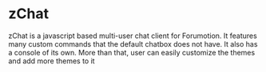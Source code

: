 zChat
=====

zChat is a javascript based multi-user chat client for Forumotion. It features many custom commands that the default chatbox does not have. It also has a console of its own. More than that, user can easily customize the themes and add more themes to it

